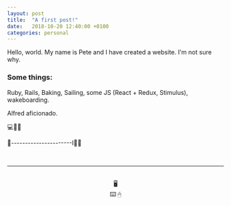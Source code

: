 ```yaml
---
layout: post
title:  "A first post!"
date:   2018-10-20 12:40:00 +0100
categories: personal
---
```


Hello, world.
My name is Pete and I have created a website. 
I'm not sure why.

### Some things:


Ruby, Rails, Baking, Sailing, some JS (React + Redux, Stimulus), wakeboarding.

Alfred aficionado. 

💻🎒🎩

🚤----------------------I🏄‍♂️


<br>
<hr>
<br>

<center>🖥</center>
<center>⌨️ 🖱</center>
 


